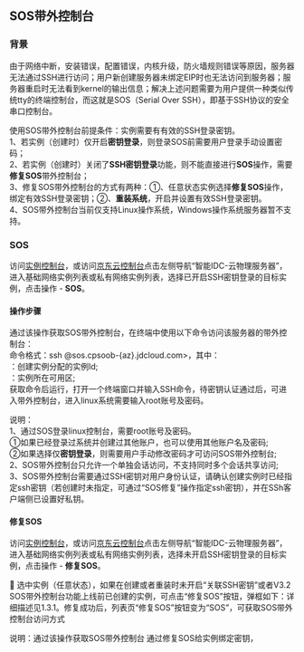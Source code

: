 ## SOS带外控制台

### 背景

由于网络中断，安装错误，配置错误，内核升级，防火墙规则错误等原因，服务器无法通过SSH进行访问；用户新创建服务器未绑定EIP时也无法访问到服务器；服务器重启时无法看到kernel的输出信息；解决上述问题需要为用户提供一种类似传统tty的终端控制台，而这就是SOS（Serial Over SSH），即基于SSH协议的安全串口控制台。<br/>

使用SOS带外控制台前提条件：实例需要有有效的SSH登录密钥。<br/>
1、若实例（创建时）仅开启**密钥登录**，则登录SOS前需要用户登录手动设置密码；<br/>
2、若实例（创建时）关闭了**SSH密钥登录**功能，则不能直接进行**SOS**操作，需要**修复SOS**带外控制台；<br/>
3、修复SOS带外控制台的方式有两种：①、任意状态实例选择**修复SOS**操作，绑定有效SSH登录密钥；②、**重装系统**，开启并设置有效SSH登录密钥。<br/>
4、SOS带外控制台当前仅支持Linux操作系统，Windows操作系统服务器暂不支持。<br/>

### SOS

访问[实例控制台](https://cps-console.jdcloud.com/instance/basic/list)，或访问[京东云控制台](https://console.jdcloud.com/overview)点击左侧导航“智能IDC-云物理服务器”，进入基础网络实例列表或私有网络实例列表，选择已开启SSH密钥登录的目标实例，点击操作 - **SOS**。<br/>

#### 操作步骤

通过该操作获取SOS带外控制台，在终端中使用以下命令访问该服务器的带外控制台：<br/>
命令格式：ssh <instanceId>@sos.cpsoob-{az}.jdcloud.com>，其中：<br/>
<instanceId>：创建实例分配的实例Id;<br/>
<az>：实例所在可用区;<br/>
获取命令后运行，打开一个终端窗口并输入SSH命令，待密钥认证通过后，可进入带外控制台，进入linux系统需要输入root账号及密码。<br/>

说明：<br/>
1、通过SOS登录linux控制台，需要root账号及密码。<br/>
①如果已经登录过系统并创建过其他账户，也可以使用其他账户名及密码;<br/>
②如果选择仅**密钥登录**，则需要用户手动修改密码才可访问SOS带外控制台;<br/>
2、SOS带外控制台只允许一个单独会话访问，不支持同时多个会话共享访问;<br/>
3、SOS带外控制台需要通过SSH密钥对用户身份认证，请确认创建实例时已经指定ssh密钥（若创建时未指定，可通过“SOS修复”操作指定ssh密钥），并在SSh客户端侧已设置好私钥。<br/>

#### 修复SOS 

访问[实例控制台](https://cps-console.jdcloud.com/instance/basic/list)，或访问[京东云控制台](https://console.jdcloud.com/overview)点击左侧导航“智能IDC-云物理服务器”，进入基础网络实例列表或私有网络实例列表，选择未开启SSH密钥登录的目标实例，点击操作 - **修复SOS**。<br/>


	选中实例（任意状态），如果在创建或者重装时未开启“关联SSH密钥”或者V3.2 SOS带外控制台功能上线前已创建的实例，可点击“修复SOS”按钮，弹框如下：详细描述见1.3.1。修复成功后，列表页“修复SOS”按钮变为“SOS”，可获取SOS带外控制台访问方式



说明：通过该操作获取SOS带外控制台
通过修复SOS给实例绑定密钥，
